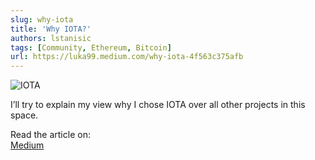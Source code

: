 ```yaml
---
slug: why-iota
title: 'Why IOTA?'
authors: lstanisic
tags: [Community, Ethereum, Bitcoin]
url: https://luka99.medium.com/why-iota-4f563c375afb
---
```


![IOTA](https://miro.medium.com/max/1400/1*WWI0yj4CW3ynmBS168N8vg.png)

I’ll try to explain my view why I chose IOTA over all other projects in this space.

Read the article on:  
[Medium](https://luka99.medium.com/why-iota-4f563c375afb)
